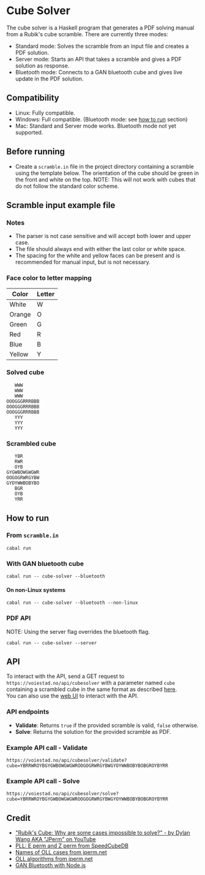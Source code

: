 # Cube Solver
The cube solver is a Haskell program that generates a PDF solving manual from a Rubik's cube scramble. There are currently three modes:
- Standard mode: Solves the scramble from an input file and creates a PDF solution.
- Server mode: Starts an API that takes a scramble and gives a PDF solution as response.
- Bluetooth mode: Connects to a GAN bluetooth cube and gives live update in the PDF solution.

## Compatibility
- Linux: Fully compatible.
- Windows: Full compatible. (Bluetooth mode: see [how to run](#on-non-linux-systems) section)
- Mac: Standard and Server mode works. Bluetooth mode not yet supported.

## Before running
- Create a `scramble.in` file in the project directory containing a scramble using the template below. The orientation of the cube should be green in the front and white on the top. NOTE: This will not work with cubes that do not follow the standard color scheme.

## Scramble input example file
### Notes 
- The parser is not case sensitive and will accept both lower and upper case.
- The file should always end with either the last color or white space.
- The spacing for the white and yellow faces can be present and is recommended for manual input, but is not necessary.
### Face color to letter mapping
| Color   | Letter |
|---------|--------|
| White   | W      |
| Orange  | O      |
| Green   | G      |
| Red     | R      |
| Blue    | B      |
| Yellow  | Y      |
### Solved cube
```
   WWW
   WWW
   WWW
OOOGGGRRRBBB
OOOGGGRRRBBB
OOOGGGRRRBBB
   YYY
   YYY
   YYY

```
### Scrambled cube
```
   YBR
   RWR
   OYB
GYGWBOWGWGWR
OOGOGRWRGYBW
GYOYWWBOBYBO
   BGR
   OYB
   YRR

```

## How to run
### From `scramble.in`
```
cabal run
```
### With GAN bluetooth cube
```
cabal run -- cube-solver --bluetooth
```
#### On non-Linux systems
```
cabal run -- cube-solver --bluetooth --non-linux
```
### PDF API
NOTE: Using the server flag overrides the bluetooth flag.
```
cabal run -- cube-solver --server
```
## API
To interact with the API, send a GET request to `https://voiestad.no/api/cubesolver` with a parameter named `cube` containing a scrambled cube in the same format as described [here](#scramble-input-example-file).<br>
You can also use the [web UI](https://voiestad.no/cube-solver) to interact with the API.

### API endpoints
- **Validate**: Returns `true` if the provided scramble is valid, `false` otherwise.
- **Solve**: Returns the solution for the provided scramble as PDF.

### Example API call - Validate
```
https://voiestad.no/api/cubesolver/validate?cube=YBRRWROYBGYGWBOWGWGWROOGOGRWRGYBWGYOYWWBOBYBOBGROYBYRR
```

### Example API call - Solve
```
https://voiestad.no/api/cubesolver/solve?cube=YBRRWROYBGYGWBOWGWGWROOGOGRWRGYBWGYOYWWBOBYBOBGROYBYRR
```

## Credit
- ["Rubik's Cube: Why are some cases impossible to solve?" - by Dylan Wang AKA "JPerm" on YouTube](https://youtu.be/o-RxLzRe2YE?si=PNoy7rsajMeGU8o2)
- [PLL: E perm and Z perm from SpeedCubeDB](https://speedcubedb.com/a/3x3/PLL)
- [Names of OLL cases from jperm.net](https://jperm.net/algs/2look/oll)
- [OLL algorithms from jperm.net](https://jperm.net/algs/oll)
- [GAN Bluetooth with Node.js](https://github.com/afedotov/gan-node-sample)
